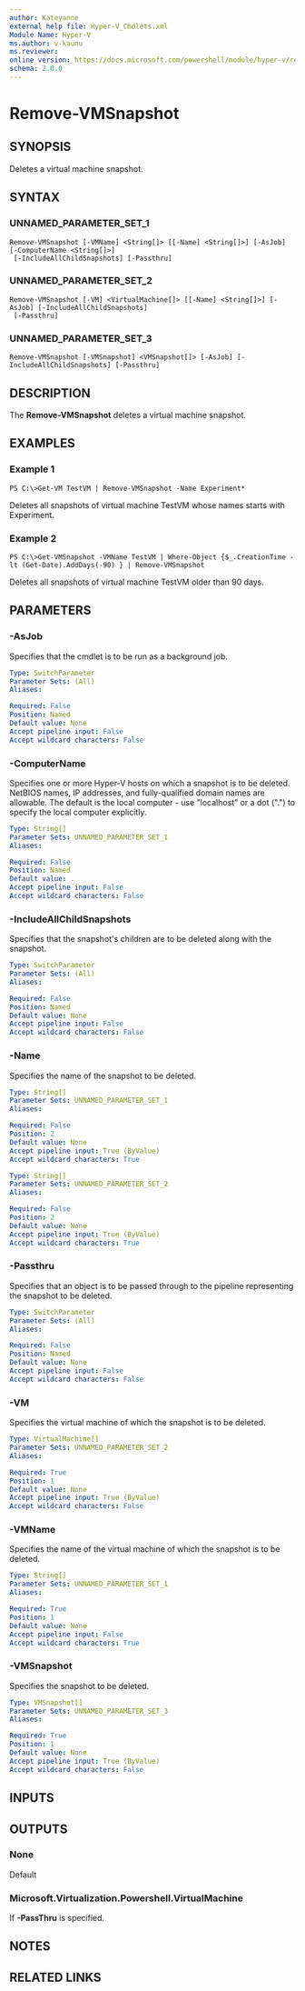 ```yaml
---
author: Kateyanne
external help file: Hyper-V_Cmdlets.xml
Module Name: Hyper-V
ms.author: v-kaunu
ms.reviewer: 
online version: https://docs.microsoft.com/powershell/module/hyper-v/remove-vmsnapshot?view=windowsserver2012-ps&wt.mc_id=ps-gethelp
schema: 2.0.0
---
```


# Remove-VMSnapshot

## SYNOPSIS
Deletes a virtual machine snapshot.

## SYNTAX

### UNNAMED_PARAMETER_SET_1
```
Remove-VMSnapshot [-VMName] <String[]> [[-Name] <String[]>] [-AsJob] [-ComputerName <String[]>]
 [-IncludeAllChildSnapshots] [-Passthru]
```

### UNNAMED_PARAMETER_SET_2
```
Remove-VMSnapshot [-VM] <VirtualMachine[]> [[-Name] <String[]>] [-AsJob] [-IncludeAllChildSnapshots]
 [-Passthru]
```

### UNNAMED_PARAMETER_SET_3
```
Remove-VMSnapshot [-VMSnapshot] <VMSnapshot[]> [-AsJob] [-IncludeAllChildSnapshots] [-Passthru]
```

## DESCRIPTION
The **Remove-VMSnapshot** deletes a virtual machine snapshot.

## EXAMPLES

### Example 1
```
PS C:\>Get-VM TestVM | Remove-VMSnapshot -Name Experiment*
```

Deletes all snapshots of virtual machine TestVM whose names starts with Experiment.

### Example 2
```
PS C:\>Get-VMSnapshot -VMName TestVM | Where-Object {$_.CreationTime -lt (Get-Date).AddDays(-90) } | Remove-VMSnapshot
```

Deletes all snapshots of virtual machine TestVM older than 90 days.

## PARAMETERS

### -AsJob
Specifies that the cmdlet is to be run as a background job.

```yaml
Type: SwitchParameter
Parameter Sets: (All)
Aliases: 

Required: False
Position: Named
Default value: None
Accept pipeline input: False
Accept wildcard characters: False
```

### -ComputerName
Specifies one or more Hyper-V hosts on which a snapshot is to be deleted.
NetBIOS names, IP addresses, and fully-qualified domain names are allowable.
The default is the local computer - use "localhost" or a dot (".") to specify the local computer explicitly.

```yaml
Type: String[]
Parameter Sets: UNNAMED_PARAMETER_SET_1
Aliases: 

Required: False
Position: Named
Default value: .
Accept pipeline input: False
Accept wildcard characters: False
```

### -IncludeAllChildSnapshots
Specifies that the snapshot's children are to be deleted along with the snapshot.

```yaml
Type: SwitchParameter
Parameter Sets: (All)
Aliases: 

Required: False
Position: Named
Default value: None
Accept pipeline input: False
Accept wildcard characters: False
```

### -Name
Specifies the name of the snapshot to be deleted.

```yaml
Type: String[]
Parameter Sets: UNNAMED_PARAMETER_SET_1
Aliases: 

Required: False
Position: 2
Default value: None
Accept pipeline input: True (ByValue)
Accept wildcard characters: True
```

```yaml
Type: String[]
Parameter Sets: UNNAMED_PARAMETER_SET_2
Aliases: 

Required: False
Position: 2
Default value: None
Accept pipeline input: True (ByValue)
Accept wildcard characters: True
```

### -Passthru
Specifies that an object is to be passed through to the pipeline representing the snapshot to be deleted.

```yaml
Type: SwitchParameter
Parameter Sets: (All)
Aliases: 

Required: False
Position: Named
Default value: None
Accept pipeline input: False
Accept wildcard characters: False
```

### -VM
Specifies the virtual machine of which the snapshot is to be deleted.

```yaml
Type: VirtualMachine[]
Parameter Sets: UNNAMED_PARAMETER_SET_2
Aliases: 

Required: True
Position: 1
Default value: None
Accept pipeline input: True (ByValue)
Accept wildcard characters: False
```

### -VMName
Specifies the name of the virtual machine of which the snapshot is to be deleted.

```yaml
Type: String[]
Parameter Sets: UNNAMED_PARAMETER_SET_1
Aliases: 

Required: True
Position: 1
Default value: None
Accept pipeline input: False
Accept wildcard characters: True
```

### -VMSnapshot
Specifies the snapshot to be deleted.

```yaml
Type: VMSnapshot[]
Parameter Sets: UNNAMED_PARAMETER_SET_3
Aliases: 

Required: True
Position: 1
Default value: None
Accept pipeline input: True (ByValue)
Accept wildcard characters: False
```

## INPUTS

## OUTPUTS

### None
Default

### Microsoft.Virtualization.Powershell.VirtualMachine
If **-PassThru** is specified.

## NOTES

## RELATED LINKS



